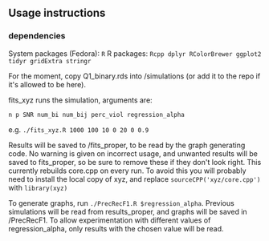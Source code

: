 ## Usage instructions

### dependencies
System packages (Fedora): `R`
R packages: `Rcpp dplyr RColorBrewer ggplot2 tidyr gridExtra stringr`

For the moment, copy Q1_binary.rds into /simulations (or add it to the repo if it's allowed to be here).

fits_xyz runs the simulation, arguments are:

`n p SNR num_bi num_bij perc_viol regression_alpha`

e.g. `./fits_xyz.R 1000 100 10 0 20 0 0.9`

Results will be saved to /fits_proper, to be read by the graph generating code.
No warning is given on incorrect usage, and unwanted results will be saved to fits_proper, so be sure to remove these if they don't look right.
This currently rebuilds core.cpp on every run. To avoid this you will probably need to install the local copy of xyz, and replace `sourceCPP('xyz/core.cpp')` with `library(xyz)`

To generate graphs, run `./PrecRecF1.R $regression_alpha`. Previous simulations will be read from results_proper, and graphs will be saved in /PrecRecF1. To allow experimentation with different values of regression_alpha, only results with the chosen value will be read.
